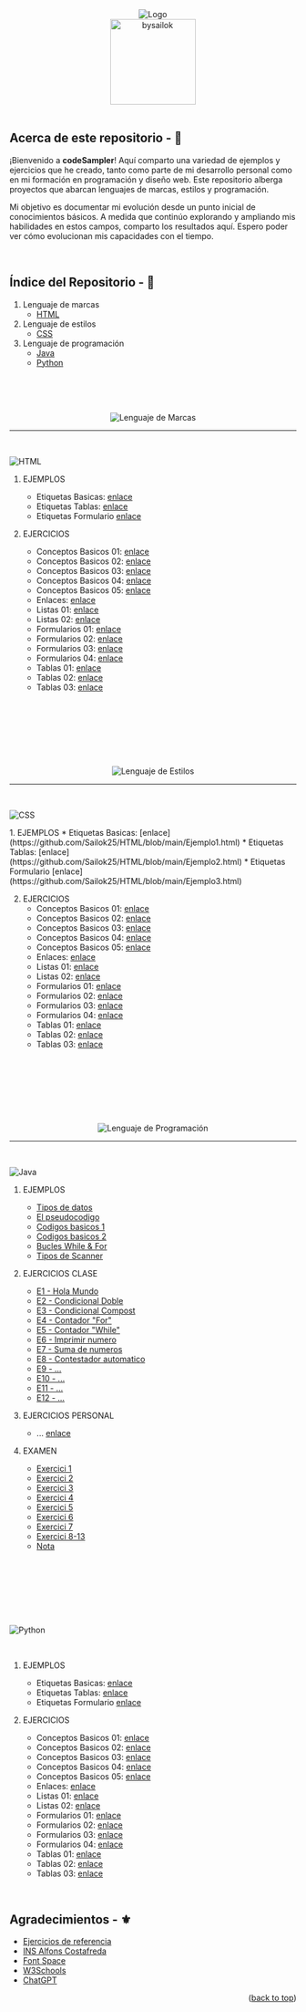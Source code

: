 <!-- LOGO INICIO -->
<section id= "top">
<div align="center">
  <img src="img_readme/codeSampler.png" alt="Logo">
</div>
<div align="center">
   <a href="https://github.com/Sailok25">
    <img src="img_readme/by.png" alt="bysailok" width=150>
    </a>
</div>
</br>

<!-- PRESENTACIÓN DEL REPOSITORIO -->
## Acerca de este repositorio - 👀
<p>¡Bienvenido a <strong>codeSampler</strong>! Aquí comparto una variedad de ejemplos y ejercicios que he creado, tanto como parte de mi desarrollo personal como en mi formación en programación y diseño web. Este repositorio alberga proyectos que abarcan lenguajes de marcas, estilos y programación.</p>
<p>Mi objetivo es documentar mi evolución desde un punto inicial de conocimientos básicos. A medida que continúo explorando y ampliando mis habilidades en estos campos, comparto los resultados aquí. Espero poder ver cómo evolucionan mis capacidades con el tiempo.</p>

</br>

## Índice del Repositorio - 📑
1. Lenguaje de marcas
    * <a href="#HTML">HTML</a>
2. Lenguaje de estilos
    * <a href="#CSS">CSS</a>
3. Lenguaje de programación
    * <a href="#Java">Java</a>
    * <a href="#Python">Python</a>
<br>
<br>
<br>

<p align="center">
  <img src="img_readme/lenguajedemarcas.png" alt="Lenguaje de Marcas">
</p>
<hr>

<br>

<section id= "html">
<p align="left">
  <img src="img_readme/HTML.png" alt="HTML">
</p>


1. EJEMPLOS
    * Etiquetas Basicas: [enlace](https://github.com/Sailok25/HTML/blob/main/Ejemplo1.html)
    * Etiquetas Tablas: [enlace](https://github.com/Sailok25/HTML/blob/main/Ejemplo2.html)
    * Etiquetas Formulario [enlace](https://github.com/Sailok25/HTML/blob/main/Ejemplo3.html)
      
2. EJERCICIOS
    * Conceptos Basicos 01: [enlace](https://github.com/Sailok25/HTML/blob/main/Ejercicio1.html)
    * Conceptos Basicos 02: [enlace](https://github.com/Sailok25/HTML/blob/main/Ejercicio2.html)
    * Conceptos Basicos 03: [enlace](https://github.com/Sailok25/HTML/blob/main/Ejercicio3.html)
    * Conceptos Basicos 04: [enlace](https://github.com/Sailok25/HTML/blob/main/Ejercicio4.html)
    * Conceptos Basicos 05: [enlace](https://github.com/Sailok25/HTML/blob/main/Ejercicio5.html)
    * Enlaces: [enlace](https://github.com/Sailok25/HTML/blob/main/Ejercicio6.html)
    * Listas 01: [enlace](https://github.com/Sailok25/HTML/blob/main/Ejercicio7.html)
    * Listas 02: [enlace](https://github.com/Sailok25/HTML/blob/main/Ejercicio8.html)
    * Formularios 01: [enlace](https://github.com/Sailok25/HTML/blob/main/Ejercicio9.html)
    * Formularios 02: [enlace](https://github.com/Sailok25/HTML/blob/main/Ejercicio10.html)
    * Formularios 03: [enlace](https://github.com/Sailok25/HTML/blob/main/Ejercicio11.html)
    * Formularios 04: [enlace](https://github.com/Sailok25/HTML/blob/main/Ejercicio15.html)
    * Tablas 01: [enlace](https://github.com/Sailok25/HTML/blob/main/Ejercicio12.html)
    * Tablas 02: [enlace](https://github.com/Sailok25/HTML/blob/main/Ejercicio13.html)
    * Tablas 03: [enlace](https://github.com/Sailok25/HTML/blob/main/Ejercicio14.html)

<br>
<br>
<br>
<br>
<br>
<br>

<p align="center">
  <img src="img_readme/lenguajedeestilos.png" alt="Lenguaje de Estilos">
</p>
<hr>

<br>

<section id= "CSS">
<p align="left">
  <img src="img_readme/CSS.png" alt="CSS">
</p>
1. EJEMPLOS
    * Etiquetas Basicas: [enlace](https://github.com/Sailok25/HTML/blob/main/Ejemplo1.html)
    * Etiquetas Tablas: [enlace](https://github.com/Sailok25/HTML/blob/main/Ejemplo2.html)
    * Etiquetas Formulario [enlace](https://github.com/Sailok25/HTML/blob/main/Ejemplo3.html)
      
2. EJERCICIOS
    * Conceptos Basicos 01: [enlace](https://github.com/Sailok25/HTML/blob/main/Ejercicio1.html)
    * Conceptos Basicos 02: [enlace](https://github.com/Sailok25/HTML/blob/main/Ejercicio2.html)
    * Conceptos Basicos 03: [enlace](https://github.com/Sailok25/HTML/blob/main/Ejercicio3.html)
    * Conceptos Basicos 04: [enlace](https://github.com/Sailok25/HTML/blob/main/Ejercicio4.html)
    * Conceptos Basicos 05: [enlace](https://github.com/Sailok25/HTML/blob/main/Ejercicio5.html)
    * Enlaces: [enlace](https://github.com/Sailok25/HTML/blob/main/Ejercicio6.html)
    * Listas 01: [enlace](https://github.com/Sailok25/HTML/blob/main/Ejercicio7.html)
    * Listas 02: [enlace](https://github.com/Sailok25/HTML/blob/main/Ejercicio8.html)
    * Formularios 01: [enlace](https://github.com/Sailok25/HTML/blob/main/Ejercicio9.html)
    * Formularios 02: [enlace](https://github.com/Sailok25/HTML/blob/main/Ejercicio10.html)
    * Formularios 03: [enlace](https://github.com/Sailok25/HTML/blob/main/Ejercicio11.html)
    * Formularios 04: [enlace](https://github.com/Sailok25/HTML/blob/main/Ejercicio15.html)
    * Tablas 01: [enlace](https://github.com/Sailok25/HTML/blob/main/Ejercicio12.html)
    * Tablas 02: [enlace](https://github.com/Sailok25/HTML/blob/main/Ejercicio13.html)
    * Tablas 03: [enlace](https://github.com/Sailok25/HTML/blob/main/Ejercicio14.html)

<br>
<br>
<br>
<br>
<br>
<br>

<p align="center">
  <img src="img_readme/lenguajedeprogramacion.png" alt="Lenguaje de Programación">
</p>
<hr>

<br>

<section id= "Java">
<p align="left">
  <img src="img_readme/Java.png" alt="Java">
</p>

1. EJEMPLOS
    * [Tipos de datos](https://github.com/Sailok25/JAVA/blob/main/Ejemplo1.txt)
    * [El pseudocodigo](https://github.com/Sailok25/JAVA/blob/main/Ejemplo2.txt)
    * [Codigos basicos 1](https://github.com/Sailok25/JAVA/blob/main/Ejemplo3.txt)
    * [Codigos basicos 2](https://github.com/Sailok25/JAVA/blob/main/Ejemplo4.txt)
    * [Bucles While & For](https://github.com/Sailok25/JAVA/blob/main/Ejemplo5.txt)
    * [Tipos de Scanner](https://github.com/Sailok25/JAVA/blob/main/Ejemplo6.txt)
      
2. EJERCICIOS CLASE
    * [E1 - Hola Mundo](https://github.com/Sailok25/JAVA/blob/main/eje1.java)
    * [E2 - Condicional Doble](https://github.com/Sailok25/JAVA/blob/main/eje2.java)
    * [E3 - Condicional Compost](https://github.com/Sailok25/JAVA/blob/main/eje3.java)
    * [E4 - Contador "For"](https://github.com/Sailok25/JAVA/blob/main/eje4.java)
    * [E5 - Contador "While"](https://github.com/Sailok25/JAVA/blob/main/eje5.java)
    * [E6 - Imprimir numero](https://github.com/Sailok25/JAVA/blob/main/eje6.java)
    * [E7 - Suma de numeros](https://github.com/Sailok25/JAVA/blob/main/eje7.java)
    * [E8 - Contestador automatico](https://github.com/Sailok25/JAVA/blob/main/eje8.java)
    * [E9 - ...](https://github.com/Sailok25/JAVA/blob/main/eje9.java)
    * [E10 - ...](https://github.com/Sailok25/JAVA/blob/main/eje10.java)
    * [E11 - ...](https://github.com/Sailok25/JAVA/blob/main/eje11.java)
    * [E12 - ...](https://github.com/Sailok25/JAVA/blob/main/eje12.java)
  
3. EJERCICIOS PERSONAL
    * ... [enlace](https://github.com/Sailok25/JAVA/blob/main/Ejercicio1.java)

4. EXAMEN
    * [Exercici 1](https://github.com/Sailok25/JAVA/blob/main/examen/exercicis/src/exercici1.java)
    * [Exercici 2](https://github.com/Sailok25/JAVA/blob/main/examen/exercicis/src/exercici2.java)
    * [Exercici 3](https://github.com/Sailok25/JAVA/blob/main/examen/exercicis/src/exercici3.java)
    * [Exercici 4](https://github.com/Sailok25/JAVA/blob/main/examen/exercicis/src/exercici4.java)
    * [Exercici 5](https://github.com/Sailok25/JAVA/blob/main/examen/exercicis/src/exercici5.java)
    * [Exercici 6](https://github.com/Sailok25/JAVA/blob/main/examen/exercicis/src/exercici6.java)
    * [Exercici 7](https://github.com/Sailok25/JAVA/blob/main/examen/exercicis/src/exercici7.java)
    * [Exercici 8-13](...)
    * [Nota](https://github.com/Sailok25/JAVA/blob/main/examen/exercicis/src/nota.java)

<br>
<br>
<br>
<br>
<br>
<br>

<section id= "Python">
<p align="left">
  <img src="img_readme/Python.png" alt="Python">
</p>

<br>

1. EJEMPLOS
    * Etiquetas Basicas: [enlace](https://github.com/Sailok25/HTML/blob/main/Ejemplo1.html)
    * Etiquetas Tablas: [enlace](https://github.com/Sailok25/HTML/blob/main/Ejemplo2.html)
    * Etiquetas Formulario [enlace](https://github.com/Sailok25/HTML/blob/main/Ejemplo3.html)
      
2. EJERCICIOS
    * Conceptos Basicos 01: [enlace](https://github.com/Sailok25/HTML/blob/main/Ejercicio1.html)
    * Conceptos Basicos 02: [enlace](https://github.com/Sailok25/HTML/blob/main/Ejercicio2.html)
    * Conceptos Basicos 03: [enlace](https://github.com/Sailok25/HTML/blob/main/Ejercicio3.html)
    * Conceptos Basicos 04: [enlace](https://github.com/Sailok25/HTML/blob/main/Ejercicio4.html)
    * Conceptos Basicos 05: [enlace](https://github.com/Sailok25/HTML/blob/main/Ejercicio5.html)
    * Enlaces: [enlace](https://github.com/Sailok25/HTML/blob/main/Ejercicio6.html)
    * Listas 01: [enlace](https://github.com/Sailok25/HTML/blob/main/Ejercicio7.html)
    * Listas 02: [enlace](https://github.com/Sailok25/HTML/blob/main/Ejercicio8.html)
    * Formularios 01: [enlace](https://github.com/Sailok25/HTML/blob/main/Ejercicio9.html)
    * Formularios 02: [enlace](https://github.com/Sailok25/HTML/blob/main/Ejercicio10.html)
    * Formularios 03: [enlace](https://github.com/Sailok25/HTML/blob/main/Ejercicio11.html)
    * Formularios 04: [enlace](https://github.com/Sailok25/HTML/blob/main/Ejercicio15.html)
    * Tablas 01: [enlace](https://github.com/Sailok25/HTML/blob/main/Ejercicio12.html)
    * Tablas 02: [enlace](https://github.com/Sailok25/HTML/blob/main/Ejercicio13.html)
    * Tablas 03: [enlace](https://github.com/Sailok25/HTML/blob/main/Ejercicio14.html)

<br>

## Agradecimientos - ⚜️
* [Ejercicios de referencia](http://desarrolloweb.dlsi.ua.es/libros/html-css/ejercicios)
* [INS Alfons Costafreda](https://www.insalfonscostafreda.cat/)
* [Font Space](https://www.fontspace.com/)
* [W3Schools](https://www.w3schools.com/)
* [ChatGPT](https://chat.openai.com)

<p align="right">(<a href="#top">back to top</a>)</p>
